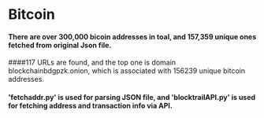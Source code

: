 # Bitcoin
#### There are over 300,000 bicoin addresses in toal, and 157,359 unique ones fetched from original Json file.
####117 URLs are found, and the top one is domain blockchainbdgpzk.onion, which is associated with 156239 unique bitcoin addresses.
#### 'fetchaddr.py' is used for parsing JSON file, and 'blocktrailAPI.py' is used for fetching address and transaction info via API.  
